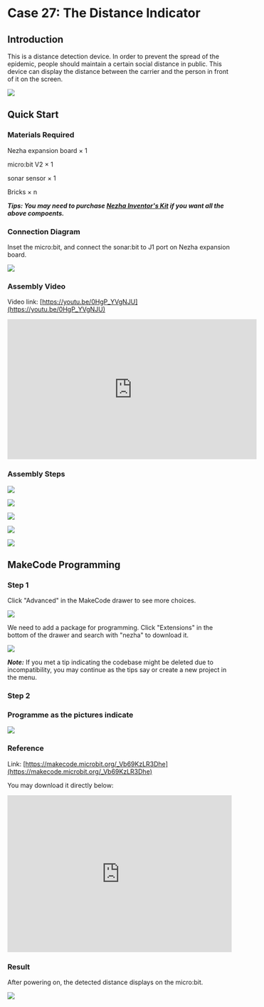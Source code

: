 # Case 27: The Distance Indicator

## Introduction 

This is a distance detection device. In order to prevent the spread of the epidemic, people should maintain a certain social distance in public. This device can display the distance between the carrier and the person in front of it on the screen.

![](./images/case_27_01.png)

## Quick Start 



### Materials Required


Nezha expansion board × 1

micro:bit V2 × 1

sonar sensor  × 1

Bricks × n

***Tips: You may need to purchase [Nezha Inventor's Kit](https://www.elecfreaks.com/nezha-inventor-s-kit-for-micro-bit-without-micro-bit-board.html) if you want all the above compoents.***

### Connection Diagram 

Inset the micro:bit, and connect the sonar:bit to J1 port on Nezha expansion board. 


![](./images/case_27_03.png)



### Assembly Video


Video link: [https://youtu.be/0HgP_YVgNJU](https://youtu.be/0HgP_YVgNJU)

<iframe width="560" height="315" src="https://www.youtube.com/embed/0HgP_YVgNJU" title="YouTube video player" frameborder="0" allow="accelerometer; autoplay; clipboard-write; encrypted-media; gyroscope; picture-in-picture" allowfullscreen></iframe>


### Assembly Steps

![](./images/case_step_27_01.png)

![](./images/case_step_27_02.png)

![](./images/case_step_27_03.png)

![](./images/case_step_27_04.png)

![](./images/case_step_27_05.png)


## MakeCode Programming 



### Step 1


Click "Advanced" in the MakeCode drawer to see more choices. 

![](./images/case_01_10.png)




We need to add a package for programming. Click "Extensions" in the bottom of the drawer and search with "nezha" to download it. 

![](./images/case_03_09.png)

***Note:*** If you met a tip indicating the codebase might be deleted due to incompatibility, you may continue as the tips say or create a new project in the menu. 

### Step 2


### Programme as the pictures indicate


![](./images/case_27_10.png)



### Reference

Link: [https://makecode.microbit.org/_Vb69KzLR3Dhe](https://makecode.microbit.org/_Vb69KzLR3Dhe)

You may download it directly below: 

<div style="position:relative;height:0;padding-bottom:70%;overflow:hidden;"><iframe style="position:absolute;top:0;left:0;width:100%;height:100%;" src="https://makecode.microbit.org/#pub:_Vb69KzLR3Dhe" frameborder="0" sandbox="allow-popups allow-forms allow-scripts allow-same-origin"></iframe></div>  


### Result
After powering on, the detected distance displays on the micro:bit. 

![](./images/case-gif-27.gif)
